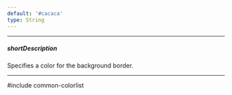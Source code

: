 ```yaml
---
default: '#cacaca'
type: String
---
```

---
##### shortDescription
Specifies a color for the background border.

---
#include common-colorlist
